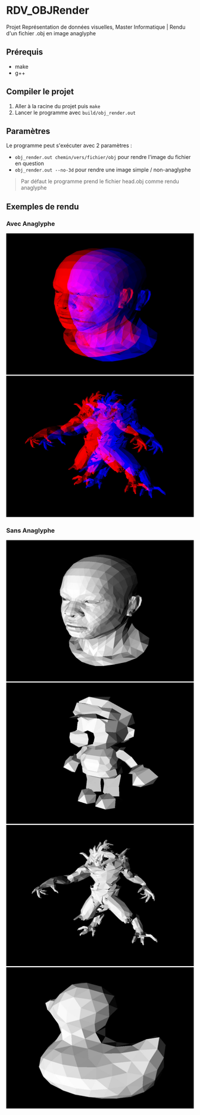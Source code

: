 # RDV_OBJRender
Projet Représentation de données visuelles, Master Informatique | Rendu d'un fichier .obj en image anaglyphe

## Prérequis
- make
- g++

## Compiler le projet
1. Aller à la racine du projet puis `make`
2. Lancer le programme avec `build/obj_render.out` 


## Paramètres

Le programme peut s'exécuter avec 2 paramètres : 

- `obj_render.out chemin/vers/fichier/obj` pour rendre l'image du fichier en question
- `obj_render.out --no-3d` pour rendre une image simple / non-anaglyphe


> Par défaut le programme prend le fichier head.obj comme rendu anaglyphe

## Exemples de rendu

### Avec Anaglyphe
![GitHub Logo](/res/head.jpg)
![GitHub Logo](/res/diablo3.jpg)

### Sans Anaglyphe
![GitHub Logo](/res/head-no3d.jpg)
![GitHub Logo](/res/mario-no3d.jpg)
![GitHub Logo](/res/diablo3-no3d.jpg)
![GitHub Logo](/res/duck-no3d.jpg)


